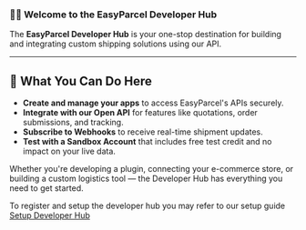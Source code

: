 ### 👨‍💻 Welcome to the EasyParcel Developer Hub

The **EasyParcel Developer Hub** is your one-stop destination for building and integrating custom shipping solutions using our API.

---

## 🚀 What You Can Do Here

* **Create and manage your apps** to access EasyParcel's APIs securely.
* **Integrate with our Open API** for features like quotations, order submissions, and tracking.
* **Subscribe to Webhooks** to receive real-time shipment updates.
* **Test with a Sandbox Account** that includes free test credit and no impact on your live data.

Whether you're developing a plugin, connecting your e-commerce store, or building a custom logistics tool — the Developer Hub has everything you need to get started.

To register and setup the developer hub you may refer to our setup guide [Setup Developer Hub](1.register%20developer%20account.md)
